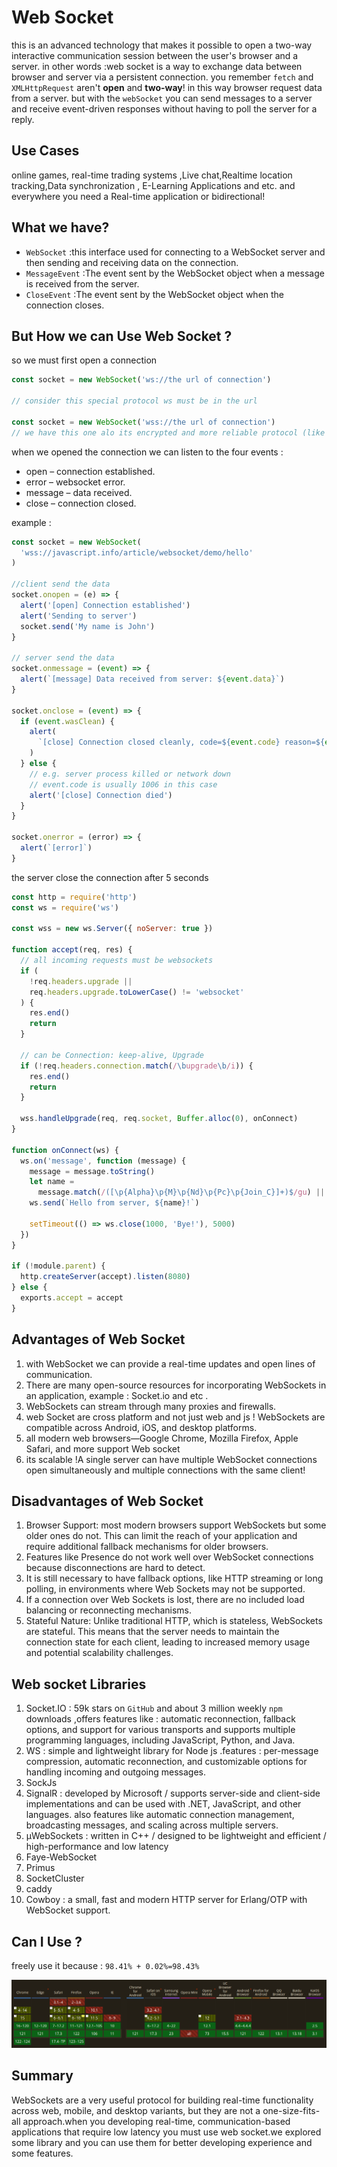 # Web Socket

this is an advanced technology that makes it possible to open a two-way interactive communication session between the user's browser and a server.
in other words :web socket is a way to exchange data between browser and server via a persistent connection.
you remember `fetch` and `XMLHttpRequest` aren't **open** and **two-way**!
in this way browser request data from a server.
but with the `webSocket` you can send messages to a server and receive event-driven responses without having to poll the server for a reply.

## Use Cases

online games, real-time trading systems ,Live chat,Realtime location tracking,Data synchronization , E-Learning Applications and etc.
and everywhere you need a Real-time application or bidirectional!

## What we have?

- `WebSocket` :this interface used for connecting to a WebSocket server and then sending and receiving data on the connection.
- `MessageEvent` :The event sent by the WebSocket object when a message is received from the server.
- `CloseEvent` :The event sent by the WebSocket object when the connection closes.

## But How we can Use Web Socket ?

so we must first open a connection

```js
const socket = new WebSocket('ws://the url of connection')

// consider this special protocol ws must be in the url

const socket = new WebSocket('wss://the url of connection')
// we have this one alo its encrypted and more reliable protocol (like HTTPS)
```

when we opened the connection we can listen to the four events :

- open – connection established.
- error – websocket error.
- message – data received.
- close – connection closed.

example :

```js
const socket = new WebSocket(
  'wss://javascript.info/article/websocket/demo/hello'
)

//client send the data
socket.onopen = (e) => {
  alert('[open] Connection established')
  alert('Sending to server')
  socket.send('My name is John')
}

// server send the data
socket.onmessage = (event) => {
  alert(`[message] Data received from server: ${event.data}`)
}

socket.onclose = (event) => {
  if (event.wasClean) {
    alert(
      `[close] Connection closed cleanly, code=${event.code} reason=${event.reason}`
    )
  } else {
    // e.g. server process killed or network down
    // event.code is usually 1006 in this case
    alert('[close] Connection died')
  }
}

socket.onerror = (error) => {
  alert(`[error]`)
}
```

the server close the connection after 5 seconds

```js
const http = require('http')
const ws = require('ws')

const wss = new ws.Server({ noServer: true })

function accept(req, res) {
  // all incoming requests must be websockets
  if (
    !req.headers.upgrade ||
    req.headers.upgrade.toLowerCase() != 'websocket'
  ) {
    res.end()
    return
  }

  // can be Connection: keep-alive, Upgrade
  if (!req.headers.connection.match(/\bupgrade\b/i)) {
    res.end()
    return
  }

  wss.handleUpgrade(req, req.socket, Buffer.alloc(0), onConnect)
}

function onConnect(ws) {
  ws.on('message', function (message) {
    message = message.toString()
    let name =
      message.match(/([\p{Alpha}\p{M}\p{Nd}\p{Pc}\p{Join_C}]+)$/gu) || 'Guest'
    ws.send(`Hello from server, ${name}!`)

    setTimeout(() => ws.close(1000, 'Bye!'), 5000)
  })
}

if (!module.parent) {
  http.createServer(accept).listen(8080)
} else {
  exports.accept = accept
}
```

## Advantages of Web Socket

1. with WebSocket we can provide a real-time updates and open lines of communication.
2. There are many open-source resources for incorporating WebSockets in an application, example : Socket.io and etc .
3. WebSockets can stream through many proxies and firewalls.
4. web Socket are cross platform and not just web and js ! WebSockets are compatible across Android, iOS, and desktop platforms.
5. all modern web browsers—Google Chrome, Mozilla Firefox, Apple Safari, and more support Web socket
6. its scalable !A single server can have multiple WebSocket connections open simultaneously and multiple connections with the same client!

## Disadvantages of Web Socket

1. Browser Support: most modern browsers support WebSockets but some older ones do not. This can limit the reach of your application and require additional fallback mechanisms for older browsers.
2. Features like Presence do not work well over WebSocket connections because disconnections are hard to detect.
3. It is still necessary to have fallback options, like HTTP streaming or long polling, in environments where Web Sockets may not be supported.
4. If a connection over Web Sockets is lost, there are no included load balancing or reconnecting mechanisms.
5. Stateful Nature: Unlike traditional HTTP, which is stateless, WebSockets are stateful. This means that the server needs to maintain the connection state for each client, leading to increased memory usage and potential scalability challenges.

## Web socket Libraries

1. Socket.IO : 59k stars on `GitHub` and about 3 million weekly `npm` downloads ,offers features like : automatic reconnection, fallback options, and support for various transports and supports multiple programming languages, including JavaScript, Python, and Java.
2. WS : simple and lightweight library for Node js .features : per-message compression, automatic reconnection, and customizable options for handling incoming and outgoing messages.
3. SockJs
4. SignalR : developed by Microsoft / supports server-side and client-side implementations and can be used with .NET, JavaScript, and other languages. also features like automatic connection management, broadcasting messages, and scaling across multiple servers.
5. µWebSockets : written in C++ / designed to be lightweight and efficient / high-performance and low latency
6. Faye-WebSocket
7. Primus
8. SocketCluster
9. caddy
10. Cowboy : a small, fast and modern HTTP server for Erlang/OTP with WebSocket support.

## Can I Use ?

freely use it because :
`98.41% + 0.02%=98.43%`

![alt text](image.png)

## Summary

WebSockets are a very useful protocol for building real-time functionality across web, mobile, and desktop variants, but they are not a one-size-fits-all approach.when you developing real-time, communication-based applications that require low latency you must use web socket.we explored some library and you can use them for better developing experience and some features.
